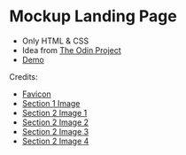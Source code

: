 # Mockup Landing Page
* Only HTML &amp; CSS 
* Idea from [The Odin Project](https://www.theodinproject.com/lessons/foundations-landing-page)
* [Demo]()


Credits: 
* [Favicon](https://www.flaticon.com/free-icons/paper-plane)
* [Section 1 Image](https://unsplash.com/photos/lDEldK_TPSg)
* [Section 2 Image 1](https://unsplash.com/photos/iIJO7oIwy2E)
* [Section 2 Image 2](https://unsplash.com/photos/EIeQUi77QGg)
* [Section 2 Image 3](https://unsplash.com/photos/7k_bP-g4N_c)
* [Section 2 Image 4](https://unsplash.com/photos/guXUCulrZIs)

